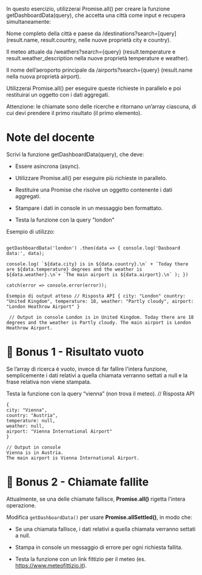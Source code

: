 In questo esercizio, utilizzerai Promise.all() per creare la funzione getDashboardData(query), che accetta una città come input e recupera simultaneamente:

Nome completo della città e paese da /destinations?search=[query]
(result.name, result.country, nelle nuove proprietà city e country).

Il meteo attuale da /weathers?search={query}
(result.temperature e result.weather_description nella nuove proprietà temperature e weather).

Il nome dell’aeroporto principale da /airports?search={query}
(result.name nella nuova proprietà airport).

Utilizzerai Promise.all() per eseguire queste richieste in parallelo e poi restituirai un oggetto con i dati aggregati.

Attenzione: le chiamate sono delle ricerche e ritornano un’array ciascuna, di cui devi prendere il primo risultato (il primo elemento).

# Note del docente

Scrivi la funzione getDashboardData(query), che deve:

- Essere asincrona (async).

- Utilizzare Promise.all() per eseguire più richieste in parallelo.

- Restituire una Promise che risolve un oggetto contenente i dati aggregati.

- Stampare i dati in console in un messaggio ben formattato.

- Testa la funzione con la query "london"

Esempio di utilizzo:

```Js

getDashboardData('london') .then(data => { console.log('Dasboard data:', data);

console.log( `${data.city} is in ${data.country}.\n` + `Today there are ${data.temperature} degrees and the weather is ${data.weather}.\n`+ `The main airport is ${data.airport}.\n` ); })

catch(error => console.error(error));

Esempio di output atteso // Risposta API { city: "London" country: "United Kingdom", temperature: 18, weather: "Partly cloudy", airport: "London Heathrow Airport" }

 // Output in console London is in United Kingdom. Today there are 18 degrees and the weather is Partly cloudy. The main airport is London Heathrow Airport.

```

# 🎯 Bonus 1 - Risultato vuoto

Se l’array di ricerca è vuoto, invece di far fallire l'intera funzione, semplicemente i dati relativi a quella chiamata verranno settati a null e la frase relativa non viene stampata.

Testa la funzione con la query “vienna” (non trova il meteo).
// Risposta API

```Js
{
city: "Vienna",
country: "Austria",
temperature: null,
weather: null,
airport: "Vienna International Airport"
}
​
// Output in console
Vienna is in Austria.
The main airport is Vienna International Airport.
```

# 🎯 Bonus 2 - Chiamate fallite

Attualmente, se una delle chiamate fallisce, **Promise.all()** rigetta l'intera operazione.

Modifica `getDashboardData()` per usare **Promise.allSettled()**, in modo che:

- Se una chiamata fallisce, i dati relativi a quella chiamata verranno settati a null.

- Stampa in console un messaggio di errore per ogni richiesta fallita.

- Testa la funzione con un link fittizio per il meteo (es. https://www.meteofittizio.it).
